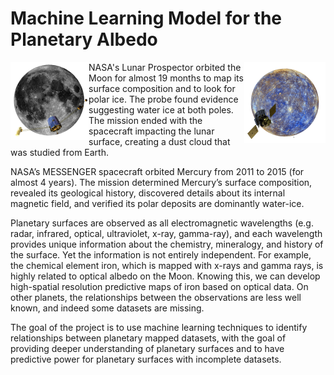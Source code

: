 # Machine Learning Model for the Planetary Albedo

<img align="left" src="https://github.com/AkhileshThite/Planetary-Albedo/blob/main/Moon/data/Lunar.png" width="125" height="125"></img>
<img align="right" src="https://github.com/AkhileshThite/Planetary-Albedo/blob/main/Mercury/data/Mercury.png" width="130" height="130"></img>

NASA's Lunar Prospector orbited the Moon for almost 19 months to map its surface composition and to look for polar ice. The probe found evidence suggesting water ice at both poles. The mission ended with the spacecraft impacting the lunar surface, creating a dust cloud that was studied from Earth.

NASA’s MESSENGER spacecraft orbited Mercury from 2011 to 2015 (for almost 4 years). The mission determined Mercury’s surface composition, revealed its geological history, discovered details about its internal magnetic field, and verified its polar deposits are dominantly water-ice.

Planetary surfaces are observed as all electromagnetic wavelengths (e.g. radar, infrared, optical, ultraviolet, x-ray, gamma-ray), and each wavelength provides unique information about the chemistry, mineralogy, and history of the surface. Yet the information is not entirely independent. For example, the chemical element iron, which is mapped with x-rays and gamma rays, is highly related to optical albedo on the Moon. Knowing this, we can develop high-spatial resolution predictive maps of iron based on optical data. On other planets, the relationships between the observations are less well known, and indeed some datasets are missing.

The goal of the project is to use machine learning techniques to identify relationships between planetary mapped datasets, with the goal of providing deeper understanding of planetary surfaces and to have predictive power for planetary surfaces with incomplete datasets.
